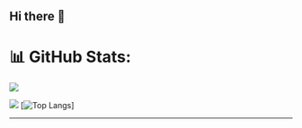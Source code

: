 ## Hi there 👋

<!--
**ammar-hyder/ammar-hyder** is a ✨ _special_ ✨ repository because its `README.md` (this file) appears on your GitHub profile.

Here are some ideas to get you started:

- 🔭 I’m currently working on ...
- 🌱 I’m currently learning ...
- 👯 I’m looking to collaborate on ...
- 🤔 I’m looking for help with ...
- 💬 Ask me about ...
- 📫 How to reach me: ...
- 😄 Pronouns: ...
- ⚡ Fun fact: ...
-->
# 📊 GitHub Stats:
![](https://github-readme-stats.vercel.app/api?username=ammar-hyder&theme=dark&hide_border=false&include_all_commits=false&count_private=false)

[![](https://visitcount.itsvg.in/api?id=ammar-hyder&icon=0&color=0)](https://visitcount.itsvg.in)
[![Top Langs](https://github-readme-stats.vercel.app/api/top-langs/?username=ammar-hyder&layout=compact&theme=radical)]

---
